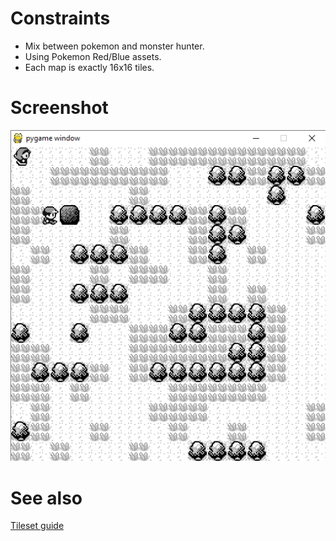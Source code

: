 # Constraints
* Mix between pokemon and monster hunter.
* Using Pokemon Red/Blue assets.
* Each map is exactly 16x16 tiles.

# Screenshot
![Screenshot](screenshot.png "2017-02-27")

# See also
[Tileset guide](https://bitbucket.org/thesheep/qq/src/ce58427c58263abdd02a10976ca5514d20c2701b/qq.py)
